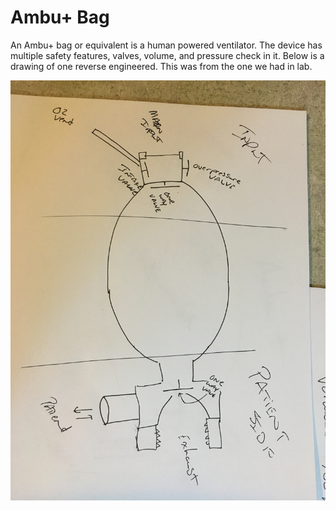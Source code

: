 # Ambu+ Bag

An Ambu+ bag or equivalent is a human powered ventilator. The device has multiple
safety features, valves, volume, and pressure check in it. Below is a drawing
of one reverse engineered. This was from the one we had in lab.

![AmbuBag](System/AmbuBag/ambubagdrawing.jpg)
